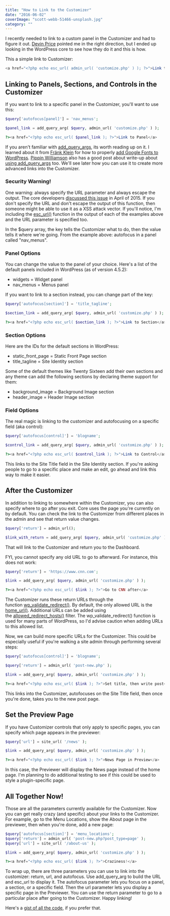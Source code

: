```yaml
---
title: "How to Link to the Customizer"
date: "2016-06-02"
coverImage: "scott-webb-51466-unsplash.jpg"
category: ""
---
```


I recently needed to link to a custom panel in the Customizer and had to figure it out. [Devin Price](http://wptheming.com/2015/01/link-to-customizer-sections/) pointed me in the right direction, but I ended up looking in the WordPress core to see how they do it and this is how.

This a simple link to Customizer:

```php
<a href="<?php echo esc_url( admin_url( 'customize.php' ) ); ?>">Link to Customizer</a>
```

## Linking to Panels, Sections, and Controls in the Customizer

If you want to link to a specific panel in the Customizer, you'll want to use this:

```php
$query['autofocus[panel]'] = 'nav_menus';

$panel_link = add_query_arg( $query, admin_url( 'customize.php' ) );

?><a href="<?php echo esc_url( $panel_link ); ?>">Link to Panel</a>
```

If you aren't familiar with [add_query_args](https://developer.wordpress.org/reference/functions/add_query_arg/), its worth reading up on it. I learned about it from [Fränk Klein](https://twitter.com/fklux) for how to properly [add Google Fonts to WordPress](https://themeshaper.com/2014/08/13/how-to-add-google-fonts-to-wordpress-themes/). [Pippin Williamson](https://pippinsplugins.com/) also has a good post about write-up about [using add_query_args](https://pippinsplugins.com/the-add_query_arg-helper-function/) too. We'll see later how you can use it to create more advanced links into the Customizer.

### Security Warning!

One warning: always specify the URL parameter and always escape the output. The core developers [discussed this issue](https://make.wordpress.org/plugins/2015/04/20/fixing-add_query_arg-and-remove_query_arg-usage/) in April of 2015. If you don't specify the URL and don't escape the output of this function, then someone might be able to use it as a XSS attack vector. If you'll notice, I'm including the [esc_url()](https://developer.wordpress.org/reference/functions/esc_url/) function in the output of each of the examples above and the URL parameter is specified too.

In the $query array, the key tells the Customizer what to do, then the value tells it where we're going. From the example above: autofocus in a panel called "nav_menus".

### Panel Options

You can change the value to the panel of your choice. Here's a list of the default panels included in WordPress (as of version 4.5.2):

- widgets = Widget panel
- nav_menus = Menus panel

If you want to link to a section instead, you can change part of the key:

```php
$query['autofocus[section]'] = 'title_tagline';

$section_link = add_query_arg( $query, admin_url( 'customize.php' ) );

?><a href="<?php echo esc_url( $section_link ); ?>">Link to Section</a>
```

### Section Options

Here are the IDs for the default sections in WordPress:

- static_front_page = Static Front Page section
- title_tagline = Site Identity section

Some of the default themes like Twenty Sixteen add their own sections and any theme can add the following sections by declaring theme support for them:

- background_image = Background Image section
- header_image = Header Image section

### Field Options

The real magic is linking to the customizer and autofocusing on a specific field (aka control):

```php
$query['autofocus[control]'] = 'blogname';

$control_link = add_query_arg( $query, admin_url( 'customize.php' ) );

?><a href="<?php echo esc_url( $control_link ); ?>">Link to Control</a>
```

This links to the Site Title field in the Site Identity section. If you're asking people to go to a specific place and make an edit, go ahead and link this way to make it easier.

## After the Customizer

In addition to linking to somewhere within the Customizer, you can also specify where to go after you exit. Core uses the page you're currently on by default. You can check the link to the Customizer from different places in the admin and see that return value changes.

```php
$query['return'] = admin_url();

$link_with_return = add_query_arg( $query, admin_url( 'customize.php' ) );
```

That will link to the Customizer and return you to the Dashboard.

FYI, you cannot specify any old URL to go to afterward. For instance, this does not work:

```php
$query['return'] = 'https://www.cnn.com';

$link = add_query_arg( $query, admin_url( 'customize.php' ) );

?><a href="<?php echo esc_url( $link ); ?>">Go to CNN after</a>
```

The Customizer runs these return URLs through the function [wp_validate_redirect()](https://developer.wordpress.org/reference/functions/wp_validate_redirect/). By default, the only allowed URL is the [home_url()](https://developer.wordpress.org/reference/functions/home_url/). Additional URLs can be added using the [allowed_redirect_hosts()](https://developer.wordpress.org/reference/hooks/allowed_redirect_hosts/) filter. The wp_validate_redirect() function is used for many parts of WordPress, so I'd advise caution when adding URLs to this allowed list.

Now, we can build more specific URLs for the Customizer. This could be especially useful if you're walking a site admin through performing several steps:

```php
$query['autofocus[control]'] = 'blogname';

$query['return'] = admin_url( 'post-new.php' );

$link = add_query_arg( $query, admin_url( 'customize.php' ) );

?><a href="<?php echo esc_url( $link ); ?>">Set title, then write post</a>
```

This links into the Customizer, autofocuses on the Site Title field, then once you're done, takes you to the new post page.

## Set the Preview Page

If you have Customizer controls that only apply to specific pages, you can specify which page appears in the previewer:

```php
$query['url'] = site_url( '/news' );

$link = add_query_arg( $query, admin_url( 'customize.php' ) );

?><a href="<?php echo esc_url( $link ); ?>">News Page in Preview</a>
```

In this case, the Previewer will display the News page instead of the home page. I'm planning to do additional testing to see if this could be used to style a plugin-specific page.

## All Together Now!

Those are all the parameters currently available for the Customizer. Now you can get really crazy (and specific) about your links to the Customizer. For example, go to the Menu Locations, show the About page in the previewer, then when you're done, add a new page:

```php
$query['autofocus[section]'] = 'menu_locations';
$query['return'] = admin_url( 'post-new.php?post_type=page' );
$query['url'] = site_url( '/about-us' );

$link = add_query_arg( $query, admin_url( 'customize.php' ) );

?><a href="<?php echo esc_url( $link ); ?>">Craziness!</a>
```

To wrap up, there are three parameters you can use to link into the customizer: return, url, and autofocus. Use add_query_arg to build the URL and esc_url to display it. The autofocus parameter lets you focus on a panel, a section, or a specific field. Then the url parameter lets you display a specific page in the Previewer. You can use the return parameter to go to a particular place after going to the Customizer. Happy linking!

Here's a [gist of all the code](https://gist.github.com/slushman/6f08885853d4a7ef31ebceafd9e0c180), if you prefer that.
